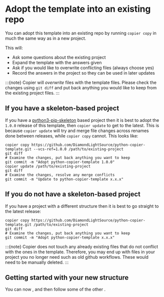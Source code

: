 # Adopt the template into an existing repo

You can adopt this template into an existing repo by running `copier copy` in much the same way as in a new project.

This will:

- Ask some questions about the existing project
- Expand the template with the answers given
- Ask if you would like to overwrite conflicting files (always choose yes)
- Record the answers in the project so they can be used in later updates

:::{note}
Copier will *overwrite* files with the template files. Please check the changes using `git diff` and put back anything you would like to keep from the existing project files.
:::

## If you have a skeleton-based project

If you have a [python3-pip-skeleton](https://github.com/DiamondLightSource/python3-pip-skeleton) based project then it is best to adopt the `1.0.0` release of this template, then `copier update` to get to the latest. This is because `copier update` will try and merge file changes across renames done between releases, while `copier copy` cannot. This looks like:

```shell
copier copy https://github.com/DiamondLightSource/python-copier-template.git --vcs-ref=1.0.0 /path/to/existing-project
git diff
# Examine the changes, put back anything you want to keep
git commit -m "Adopt python-copier-template 1.0.0"
copier update /path/to/existing-project
git diff
# Examine the changes, resolve any merge conflicts
git commit -m "Update to python-copier-template x.x.x"
```

## If you do not have a skeleton-based project

If you have a project with a different structure then it is best to go straight to the latest release:

```shell
copier copy https://github.com/DiamondLightSource/python-copier-template.git /path/to/existing-project
git diff
# Examine the changes, put back anything you want to keep
git commit -m "Adopt python-copier-template x.x.x"
```

:::{note}
Copier does not touch any already existing files that do not conflict with the ones in the template. Therefore, you may end up with files in your project you no longer need such as old github workflows. These would need to be manually deleted.
:::

## Getting started with your new structure

You can now [](../how-to/dev-install), and then follow some of the other [](../how-to).
